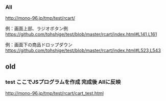 
### All 
http://mono-96.jp/tmp/test/rcart/


例：画面上部、ラジオボタン例 
https://github.com/tohshige/test/blob/master/rcart/index.html#L141,L161

例：画面下の商品ドロップダウン 
https://github.com/tohshige/test/blob/master/rcart/index.html#L523,L543




## old
### test ここでJSプログラムを作成 完成後 Allに反映
http://mono-96.jp/tmp/test/rcart/cart_test.html
